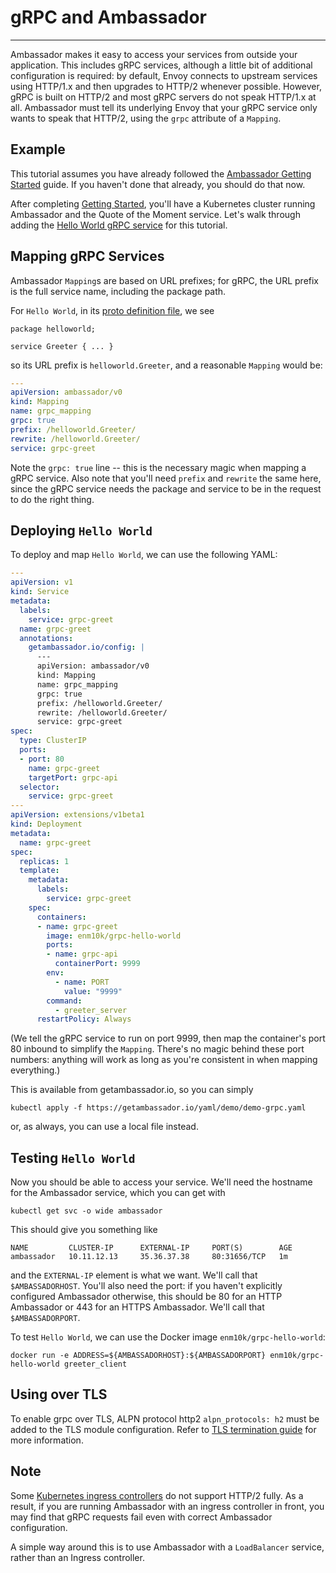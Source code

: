 # gRPC and Ambassador

---

Ambassador makes it easy to access your services from outside your application. This includes gRPC services, although a little bit of additional configuration is required: by default, Envoy connects to upstream services using HTTP/1.x and then upgrades to HTTP/2 whenever possible. However, gRPC is built on HTTP/2 and most gRPC servers do not speak HTTP/1.x at all. Ambassador must tell its underlying Envoy that your gRPC service only wants to speak that HTTP/2, using the `grpc` attribute of a `Mapping`.

## Example

This tutorial assumes you have already followed the [Ambassador Getting Started](/user-guide/getting-started.html) guide. If you haven't done that already, you should do that now.

After completing [Getting Started](/user-guide/getting-started.html), you'll have a Kubernetes cluster running Ambassador and the Quote of the Moment service. Let's walk through adding the [Hello World gRPC service](https://github.com/grpc/grpc-go/tree/master/examples/helloworld) for this tutorial. 

## Mapping gRPC Services

Ambassador `Mapping`s are based on URL prefixes; for gRPC, the URL prefix is the full service name, including the package path. 

For `Hello World`, in its [proto definition file](https://github.com/grpc/grpc-go/blob/master/examples/helloworld/helloworld/helloworld.proto), we see

```
package helloworld;

service Greeter { ... }
```

so its URL prefix is `helloworld.Greeter`, and a reasonable `Mapping` would be:

```yaml
---
apiVersion: ambassador/v0
kind: Mapping
name: grpc_mapping
grpc: true
prefix: /helloworld.Greeter/
rewrite: /helloworld.Greeter/
service: grpc-greet
```

Note the `grpc: true` line -- this is the necessary magic when mapping a gRPC service. Also note that you'll need `prefix` and `rewrite` the same here, since the gRPC service needs the package and service to be in the request to do the right thing.

## Deploying `Hello World`

To deploy and map `Hello World`, we can use the following YAML:

```yaml
---
apiVersion: v1
kind: Service
metadata:
  labels:
    service: grpc-greet
  name: grpc-greet
  annotations:
    getambassador.io/config: |
      ---
      apiVersion: ambassador/v0
      kind: Mapping
      name: grpc_mapping
      grpc: true
      prefix: /helloworld.Greeter/
      rewrite: /helloworld.Greeter/
      service: grpc-greet
spec:
  type: ClusterIP
  ports:
  - port: 80
    name: grpc-greet
    targetPort: grpc-api
  selector:
    service: grpc-greet
---
apiVersion: extensions/v1beta1
kind: Deployment
metadata:
  name: grpc-greet
spec:
  replicas: 1
  template:
    metadata:
      labels:
        service: grpc-greet
    spec:
      containers:
      - name: grpc-greet
        image: enm10k/grpc-hello-world
        ports:
        - name: grpc-api
          containerPort: 9999
        env:
          - name: PORT
            value: "9999"
        command:
          - greeter_server
      restartPolicy: Always
```

(We tell the gRPC service to run on port 9999, then map the container's port 80 inbound to simplify the `Mapping`. There's no magic behind these port numbers: anything will work as long as you're consistent in when mapping everything.)

This is available from getambassador.io, so you can simply

```shell
kubectl apply -f https://getambassador.io/yaml/demo/demo-grpc.yaml
```

or, as always, you can use a local file instead.

## Testing `Hello World`

Now you should be able to access your service. We'll need the hostname for the Ambassador service, which you can get with

```shell
kubectl get svc -o wide ambassador
```

This should give you something like

```
NAME         CLUSTER-IP      EXTERNAL-IP     PORT(S)        AGE
ambassador   10.11.12.13     35.36.37.38     80:31656/TCP   1m
```

and the `EXTERNAL-IP` element is what we want. We'll call that `$AMBASSADORHOST`. You'll also need the port: if you haven't explicitly configured Ambassador otherwise, this should be 80 for an HTTP Ambassador or 443 for an HTTPS Ambassador. We'll call that `$AMBASSADORPORT`.

To test `Hello World`, we can use the Docker image `enm10k/grpc-hello-world`:

```shell
docker run -e ADDRESS=${AMBASSADORHOST}:${AMBASSADORPORT} enm10k/grpc-hello-world greeter_client
```

## Using over TLS

To enable grpc over TLS, ALPN protocol http2 `alpn_protocols: h2` must be added to the TLS module configuration. Refer to [TLS termination guide](/user-guide/tls-termination.html) for more information.

## Note

Some [Kubernetes ingress controllers](https://kubernetes.io/docs/concepts/services-networking/ingress/) do not support HTTP/2 fully. As a result, if you are running Ambassador with an ingress controller in front, you may find that gRPC requests fail even with correct Ambassador configuration.

A simple way around this is to use Ambassador with a `LoadBalancer` service, rather than an Ingress controller.
